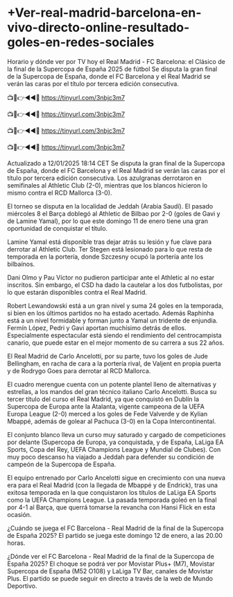 # +Ver-real-madrid-barcelona-en-vivo-directo-online-resultado-goles-en-redes-sociales

Horario y dónde ver por TV hoy el Real Madrid - FC Barcelona: el Clásico de la final de la Supercopa de España 2025 de fútbol
Se disputa la gran final de la Supercopa de España, donde el FC Barcelona y el Real Madrid se verán las caras por el título por tercera edición consecutiva.

📺📱👉◄◄🔴 https://tinyurl.com/3nbjc3m7

📺📱👉◄◄🔴 https://tinyurl.com/3nbjc3m7

📺📱👉◄◄🔴 https://tinyurl.com/3nbjc3m7

📺📱👉◄◄🔴 https://tinyurl.com/3nbjc3m7


Actualizado a 12/01/2025 18:14 CET
Se disputa la gran final de la Supercopa de España, donde el FC Barcelona y el Real Madrid se verán las caras por el título por tercera edición consecutiva. Los azulgranas derrotaron en semifinales al Athletic Club (2-0), mientras que los blancos hicieron lo mismo contra el RCD Mallorca (3-0). 

El torneo se disputa en la localidad de Jeddah (Arabia Saudí). El pasado miércoles 8 el Barça doblegó al Athletic de Bilbao por 2-0 (goles de Gavi y de Lamine Yamal), por lo que este domingo 11 de enero tiene una gran oportunidad de conquistar el título.

Lamine Yamal está disponible tras dejar atrás su lesión y fue clave para derrotar al Athletic Club. Ter Stegen está lesionado para lo que resta de temporada en la portería, donde Szczesny ocupó la portería ante los bilbaínos. 

Dani Olmo y Pau Víctor no pudieron participar ante el Athletic al no estar inscritos. Sin embargo, el CSD ha dado la cautelar a los dos futbolistas, por lo que estarán disponibles contra el Real Madrid. 

Robert Lewandowski está a un gran nivel y suma 24 goles en la temporada, si bien en los últimos partidos no ha estado acertado. Además Raphinha está a un nivel formidable y forman junto a Yamal un tridente de enjundia. Fermín López, Pedri y Gavi aportan muchísimo detrás de ellos. Especialmente espectacular está siendo el rendimiento del centrocampista canario, que puede estar en el mejor momento de su carrera a sus 22 años.

El Real Madrid de Carlo Ancelotti, por su parte, tuvo los goles de Jude Bellingham, en racha de cara a la portería rival, de Valjent en propia puerta y de Rodrygo Goes para derrotar al RCD Mallorca. 

El cuadro merengue cuenta con un potente plantel lleno de alternativas y estrellas, a los mandos del gran técnico italiano Carlo Ancelotti. Busca su tercer título del curso el Real Madrid, ya que conquistó en Dublín la Supercopa de Europa ante la Atalanta, vigente campeona de la UEFA Europa League (2-0) merced a los goles de Fede Valverde y de Kylian Mbappé, además de golear al Pachuca (3-0) en la Copa Intercontinental.

El conjunto blanco lleva un curso muy saturado y cargado de competiciones por delante (Supercopa de Europa, ya conquistada, y de España, LaLiga EA Sports, Copa del Rey, UEFA Champions League y Mundial de Clubes). Con muy poco descanso ha viajado a Jeddah para defender su condición de campeón de la Supercopa de España.

El equipo entrenado por Carlo Ancelotti sigue en crecimiento con una nueva era para el Real Madrid (con la llegada de Mbappé y de Endrick), tras una exitosa temporada en la que conquistaron los títulos de LaLiga EA Sports como la UEFA Champions League. La pasada temporada goleó en la final por 4-1 al Barça, que querrá tomarse la revancha con Hansi Flick en esta ocasión.

¿Cuándo se juega el FC Barcelona - Real Madrid de la final de la Supercopa de España 2025?
El partido se juega este domingo 12 de enero, a las 20.00 horas.

¿Dónde ver el FC Barcelona - Real Madrid de la final de la Supercopa de España 2025?
El choque se podrá ver por Movistar Plus+ (M7), Movistar Supercopa de España (M52 O108) y LaLiga TV Bar, canales de Movistar Plus. El partido se puede seguir en directo a través de la web de Mundo Deportivo.
